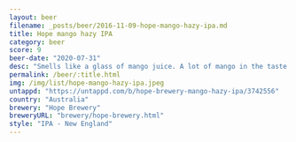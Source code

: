 ```yaml
---
layout: beer
filename: _posts/beer/2016-11-09-hope-mango-hazy-ipa.md
title: Hope mango hazy IPA
category: beer
score: 9
beer-date: "2020-07-31"
desc: "Smells like a glass of mango juice. A lot of mango in the taste but there’s still a lot of bitterness so it’s still beer. Easy drinking and full of flavour. A real treat"
permalink: /beer/:title.html
img: /img/list/hope-mango-hazy-ipa.jpeg
untappd: "https://untappd.com/b/hope-brewery-mango-hazy-ipa/3742556"
country: "Australia"
brewery: "Hope Brewery"
breweryURL: "brewery/hope-brewery.html"
style: "IPA - New England"
---
```

